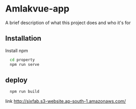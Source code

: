 # Amlakvue-app

A brief description of what this project does and who it's for

## Installation

Install npm

```bash
  cd property
  npm run serve
```

## deploy

```bash
  npm run build
```

link http://sixfab.s3-website.ap-south-1.amazonaws.com/
